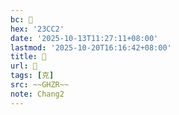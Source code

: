 ```yaml
---
bc: 𣳂
hex: '23CC2'
date: '2025-10-13T11:27:11+08:00'
lastmod: '2025-10-20T16:16:42+08:00'
title: 󰖇
url: 󰖇
tags: [克]
src: ~~GHZR~~
note: Chang2
---
```

